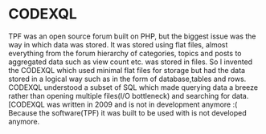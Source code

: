 CODEXQL
=======

TPF was an open source forum built on PHP, but the biggest issue was the way in which data was stored. It was stored using flat files, almost everything from the forum hierarchy of categories, topics and posts to aggregated data such as view count etc. was stored in files. So I invented the CODEXQL which used minimal flat files for storage but had the data stored in a logical way such as in the form of database,tables and rows. CODEXQL understood a subset of SQL which made querying data a breeze rather than opening multiple files(I/O bottleneck) and searching for data.  [CODEXQL was written in 2009 and is not in development anymore :(  Because the software(TPF) it was built to be used with is not developed anymore. 
